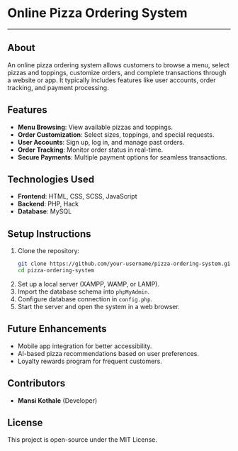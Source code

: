 # Online Pizza Ordering System

---

## About

An online pizza ordering system allows customers to browse a menu, select pizzas and toppings, customize orders, and complete transactions through a website or app. It typically includes features like user accounts, order tracking, and payment processing.

## Features

- **Menu Browsing**: View available pizzas and toppings.
- **Order Customization**: Select sizes, toppings, and special requests.
- **User Accounts**: Sign up, log in, and manage past orders.
- **Order Tracking**: Monitor order status in real-time.
- **Secure Payments**: Multiple payment options for seamless transactions.

## Technologies Used

- **Frontend**: HTML, CSS, SCSS, JavaScript
- **Backend**: PHP, Hack
- **Database**: MySQL

## Setup Instructions

1. Clone the repository:
   ```bash
   git clone https://github.com/your-username/pizza-ordering-system.git
   cd pizza-ordering-system
   ```
2. Set up a local server (XAMPP, WAMP, or LAMP).
3. Import the database schema into `phpMyAdmin`.
4. Configure database connection in `config.php`.
5. Start the server and open the system in a web browser.

## Future Enhancements

- Mobile app integration for better accessibility.
- AI-based pizza recommendations based on user preferences.
- Loyalty rewards program for frequent customers.

## Contributors

- **Mansi Kothale** (Developer)

## License

This project is open-source under the MIT License.

